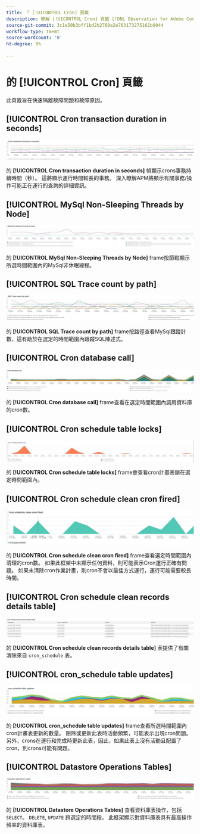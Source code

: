 ```yaml
---
title: 「 [!UICONTROL Cron] 頁籤
description: 瞭解 [!UICONTROL Cron] 頁籤 [!DNL Observation for Adobe Commerce]。
source-git-commit: 3c1e50b3bff1bd2b2760e2e763173275161b0044
workflow-type: tm+mt
source-wordcount: '0'
ht-degree: 0%

---
```


# 的 [!UICONTROL Cron] 頁籤

此頁籤旨在快速隔離故障問題和故障原因。

## [!UICONTROL Cron transaction duration in seconds]

![Cron事務持續時間（秒）](../../assets/tools/observation-for-adobe-commerce/cron-tab-1.jpg)

的 **[!UICONTROL Cron transaction duration in seconds]** 幀顯示crons事務持續時間（秒）。 這將顯示運行時間較長的事務。 深入瞭解APM將顯示有關事務/操作可能正在運行的查詢的詳細資訊。

## [!UICONTROL MySql Non-Sleeping Threads by Node]

![按節點列出的MySql非休眠線程](../../assets/tools/observation-for-adobe-commerce/cron-tab-2.jpg)

的 **[!UICONTROL MySql Non-Sleeping Threads by Node]** frame按節點顯示所選時間範圍內的MySql非休眠線程。

## [!UICONTROL SQL Trace count by path]

![按路徑的SQL跟蹤計數](../../assets/tools/observation-for-adobe-commerce/cron-tab-3.jpg)

的 **[!UICONTROL SQL Trace count by path]** frame按路徑查看MySql跟蹤計數，這有助於在選定的時間範圍內跟蹤SQL陳述式。

## [!UICONTROL Cron database call]

![Cron資料庫調用](../../assets/tools/observation-for-adobe-commerce/cron-tab-4.jpg)

的 **[!UICONTROL Cron database call]** frame查看在選定時間範圍內調用資料庫的cron數。

## [!UICONTROL Cron schedule table locks]

![Cron計畫表鎖](../../assets/tools/observation-for-adobe-commerce/cron-tab-5.jpg)

的 **[!UICONTROL Cron schedule table locks]** frame會查看cron計畫表鎖在選定時間範圍內。

## [!UICONTROL Cron schedule clean cron fired]

![Cron計畫表鎖](../../assets/tools/observation-for-adobe-commerce/cron-tab-6.jpg)

的 **[!UICONTROL Cron schedule clean cron fired]** frame查看選定時間範圍內清理的cron數。 如果此框架中未顯示任何資料，則可能表示Cron運行正確有問題。 如果未清除cron作業計畫，則cron不會以最佳方式運行，運行可能需要較長時間。

## [!UICONTROL Cron schedule clean records details table]

![Cron計劃清除記錄詳細資訊表](../../assets/tools/observation-for-adobe-commerce/cron-tab-7.jpg)

的 **[!UICONTROL Cron schedule clean records details table]** 表提供了有關清除來自 `cron_schedule` 表。

## [!UICONTROL cron_schedule table updates]

![cron_schedule表更新](../../assets/tools/observation-for-adobe-commerce/cron-tab-8.jpg)

的 **[!UICONTROL cron_schedule table updates]** frame查看所選時間範圍內cron計畫表更新的數量。 刪除或更新此表時活動頻繁，可能表示出現cron問題。 另外，crons在運行和完成時更新此表，因此，如果此表上沒有活動且配置了cron，則crons可能有問題。

## [!UICONTROL Datastore Operations Tables]

![資料儲存操作表](../../assets/tools/observation-for-adobe-commerce/cron-tab-9.jpg)

的 **[!UICONTROL Datastore Operations Tables]** 查看資料庫表操作，包括 `SELECT`。 `DELETE`, `UPDATE` 跨選定的時間段。 此框架顯示對資料庫表具有最高操作頻率的資料庫表。
